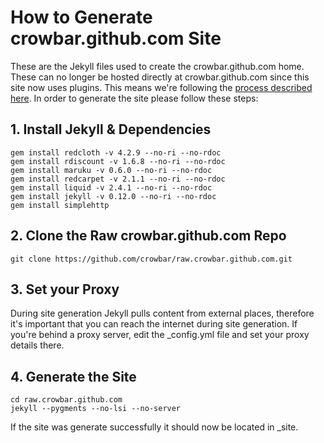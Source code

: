 # How to Generate crowbar.github.com Site

These are the Jekyll files used to create the crowbar.github.com home. These can no longer be hosted directly at crowbar.github.com since this site now uses plugins. This means we're following the [process described here]( http://charliepark.org/jekyll-with-plugins/ ). In order to generate the site please follow these steps:


## 1. Install Jekyll & Dependencies
```
gem install redcloth -v 4.2.9 --no-ri --no-rdoc
gem install rdiscount -v 1.6.8 --no-ri --no-rdoc
gem install maruku -v 0.6.0 --no-ri --no-rdoc
gem install redcarpet -v 2.1.1 --no-ri --no-rdoc
gem install liquid -v 2.4.1 --no-ri --no-rdoc
gem install jekyll -v 0.12.0 --no-ri --no-rdoc
gem install simplehttp
```

## 2. Clone the Raw crowbar.github.com Repo
```
git clone https://github.com/crowbar/raw.crowbar.github.com.git
```

## 3. Set your Proxy
During site generation Jekyll pulls content from external places, therefore it's important that you can reach the internet during site generation. If you're behind a proxy server, edit the _config.yml file and set your proxy details there.


## 4. Generate the Site
```
cd raw.crowbar.github.com
jekyll --pygments --no-lsi --no-server
```

If the site was generate successfully it should now be located in _site.
